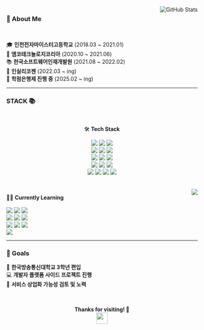 <img align="right" src="https://github-readme-stats.vercel.app/api?username=ko6dong&show_icons=true&theme=transparent" alt="GitHub Stats">

### 🚀 About Me  
<br />

  🎓 **인천전자마이스터고등학교** (2018.03 ~ 2021.01)  
  🏢 **앰코테크놀로지코리아** (2020.10 ~ 2021.06)  
  📚 **한국소프트웨어인재개발원** (2021.08 ~ 2022.02)  
  🏢 **인실리코젠** (2022.03 ~ ing)  
  🏫 **학점은행제 진행 중** (2025.02 ~ ing) 


 ---

### STACK 📚   
<br />
 <div align="center">

🛠 **Tech Stack**
 
<img src="https://img.shields.io/badge/HTML5-E34F26?style=for-the-badge&logo=html5&logoColor=white"/>
  <img src="https://img.shields.io/badge/CSS3-1572B6?style=for-the-badge&logo=css3&logoColor=white"/>
  <img src="https://img.shields.io/badge/JavaScript-F7DF1E?style=for-the-badge&logo=javascript&logoColor=black"/>
  <br>
  <img src="https://img.shields.io/badge/jQuery-0769AD?style=for-the-badge&logo=jquery&logoColor=white"/>
  <img src="https://img.shields.io/badge/JSP-FF9800?style=for-the-badge&logo=java&logoColor=white"/>
  <img src="https://img.shields.io/badge/Java-007396?style=for-the-badge&logo=java&logoColor=white"/>
  <br>
  <img src="https://img.shields.io/badge/Spring Framework-6DB33F?style=for-the-badge&logo=spring&logoColor=white"/>
  <img src="https://img.shields.io/badge/eGovFramework-008ACD?style=for-the-badge&logo=spring&logoColor=white"/>
  <img src="https://img.shields.io/badge/MyBatis-DC382D?style=for-the-badge&logo=apachemaven&logoColor=white"/>
  <br>
  <img src="https://img.shields.io/badge/MySQL-4479A1?style=for-the-badge&logo=mysql&logoColor=white"/>
  <img src="https://img.shields.io/badge/PostgreSQL-336791?style=for-the-badge&logo=postgresql&logoColor=white"/>
  <img src="https://img.shields.io/badge/RDBMS-CC2927?style=for-the-badge&logo=microsoftsqlserver&logoColor=white"/>
  <br>
  <img src="https://img.shields.io/badge/Server-0052CC?style=for-the-badge&logo=apache&logoColor=white"/>
  <img src="https://img.shields.io/badge/Docker-2496ED?style=for-the-badge&logo=docker&logoColor=white"/>
  <img src="https://img.shields.io/badge/Git-F05032?style=for-the-badge&logo=git&logoColor=white"/>
  <img src="https://img.shields.io/badge/SVN-809CC9?style=for-the-badge&logo=subversion&logoColor=white"/>
</div>
 <br />
 <br />

  <img align="right" src="https://github-readme-stats.vercel.app/api/top-langs/?username=ko6dong&layout=compact&theme=transparent&langs_count=8"/>

 🧑‍💻 **Currently Learning**  
<br />
 <img src="https://img.shields.io/badge/React-61DAFB?style=for-the-badge&logo=react&logoColor=black"/>
  <img src="https://img.shields.io/badge/TypeScript-3178C6?style=for-the-badge&logo=typescript&logoColor=white"/>
  <img src="https://img.shields.io/badge/Spring Boot-6DB33F?style=for-the-badge&logo=springboot&logoColor=white"/>
  <br>
  <img src="https://img.shields.io/badge/NoSQL-0052CC?style=for-the-badge&logo=mongodb&logoColor=white"/>
  <img src="https://img.shields.io/badge/MongoDB-47A248?style=for-the-badge&logo=mongodb&logoColor=white"/>
  <img src="https://img.shields.io/badge/Redis-DC382D?style=for-the-badge&logo=redis&logoColor=white"/>
  <br>
  <img src="https://img.shields.io/badge/JPA-007396?style=for-the-badge&logo=hibernate&logoColor=white"/>
  <img src="https://img.shields.io/badge/Cloud Computing-FF9900?style=for-the-badge&logo=amazonaws&logoColor=white"/>
  <img src="https://img.shields.io/badge/Kubernetes-326CE5?style=for-the-badge&logo=kubernetes&logoColor=white"/>
  <br>
  <img src="https://img.shields.io/badge/DevOps-1F7FFF?style=for-the-badge&logo=githubactions&logoColor=white"/>

</div>

---
    
  ### 🎯 Goals   
  🏫 **한국방송통신대학교 3학년 편입**  
  💻 **개발자 플랫폼 사이드 프로젝트 진행**  
  🚀 **서비스 상업화 가능성 검토 및 노력**  


<br/>
<br/>


<div align="center">
  <strong>Thanks for visiting! 🚀</strong>  
  <br>
  <img src="https://media.giphy.com/media/hvRJCLFzcasrR4ia7z/giphy.gif" width="30px"/>
</div>
